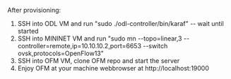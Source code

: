 After provisioning:

1. SSH into ODL VM and run "sudo ./odl-controller/bin/karaf" -- wait until started
2. SSH into MININET VM and run "sudo mn --topo=linear,3 --controller=remote,ip=10.10.10.2,port=6653 --switch ovsk,protocols=OpenFlow13"
3. SSH into OFM VM, clone OFM repo and start the server
4. Enjoy OFM at your machine webbrowser at http://localhost:19000
